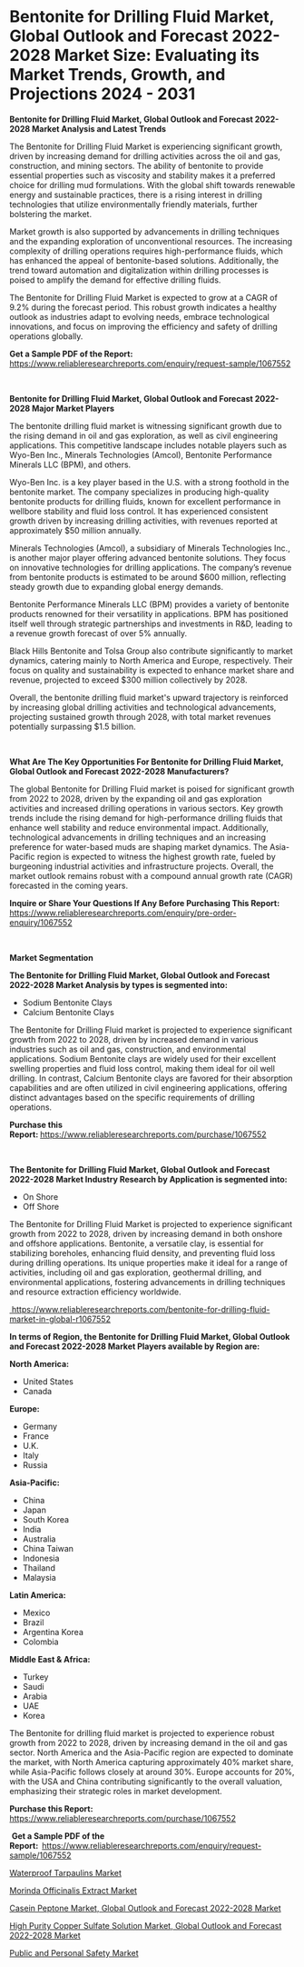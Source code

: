 <p><h1>Bentonite for Drilling Fluid Market, Global Outlook and Forecast 2022-2028 Market Size: Evaluating its Market Trends, Growth, and Projections 2024 - 2031</h1></p><p><strong>Bentonite for Drilling Fluid Market, Global Outlook and Forecast 2022-2028 Market Analysis and Latest Trends</strong></p>
<p><p>The Bentonite for Drilling Fluid Market is experiencing significant growth, driven by increasing demand for drilling activities across the oil and gas, construction, and mining sectors. The ability of bentonite to provide essential properties such as viscosity and stability makes it a preferred choice for drilling mud formulations. With the global shift towards renewable energy and sustainable practices, there is a rising interest in drilling technologies that utilize environmentally friendly materials, further bolstering the market.</p><p>Market growth is also supported by advancements in drilling techniques and the expanding exploration of unconventional resources. The increasing complexity of drilling operations requires high-performance fluids, which has enhanced the appeal of bentonite-based solutions. Additionally, the trend toward automation and digitalization within drilling processes is poised to amplify the demand for effective drilling fluids.</p><p>The Bentonite for Drilling Fluid Market is expected to grow at a CAGR of 9.2% during the forecast period. This robust growth indicates a healthy outlook as industries adapt to evolving needs, embrace technological innovations, and focus on improving the efficiency and safety of drilling operations globally.</p></p>
<p><strong>Get a Sample PDF of the Report:&nbsp;</strong> <a href="https://www.reliableresearchreports.com/enquiry/request-sample/1067552">https://www.reliableresearchreports.com/enquiry/request-sample/1067552</a></p>
<p>&nbsp;</p>
<p><strong>Bentonite for Drilling Fluid Market, Global Outlook and Forecast 2022-2028 Major Market Players</strong></p>
<p><p>The bentonite drilling fluid market is witnessing significant growth due to the rising demand in oil and gas exploration, as well as civil engineering applications. This competitive landscape includes notable players such as Wyo-Ben Inc., Minerals Technologies (Amcol), Bentonite Performance Minerals LLC (BPM), and others.</p><p>Wyo-Ben Inc. is a key player based in the U.S. with a strong foothold in the bentonite market. The company specializes in producing high-quality bentonite products for drilling fluids, known for excellent performance in wellbore stability and fluid loss control. It has experienced consistent growth driven by increasing drilling activities, with revenues reported at approximately $50 million annually.</p><p>Minerals Technologies (Amcol), a subsidiary of Minerals Technologies Inc., is another major player offering advanced bentonite solutions. They focus on innovative technologies for drilling applications. The company’s revenue from bentonite products is estimated to be around $600 million, reflecting steady growth due to expanding global energy demands.</p><p>Bentonite Performance Minerals LLC (BPM) provides a variety of bentonite products renowned for their versatility in applications. BPM has positioned itself well through strategic partnerships and investments in R&D, leading to a revenue growth forecast of over 5% annually.</p><p>Black Hills Bentonite and Tolsa Group also contribute significantly to market dynamics, catering mainly to North America and Europe, respectively. Their focus on quality and sustainability is expected to enhance market share and revenue, projected to exceed $300 million collectively by 2028.</p><p>Overall, the bentonite drilling fluid market's upward trajectory is reinforced by increasing global drilling activities and technological advancements, projecting sustained growth through 2028, with total market revenues potentially surpassing $1.5 billion.</p></p>
<p>&nbsp;</p>
<p><strong>What Are The Key Opportunities For Bentonite for Drilling Fluid Market, Global Outlook and Forecast 2022-2028 Manufacturers?</strong></p>
<p><p>The global Bentonite for Drilling Fluid market is poised for significant growth from 2022 to 2028, driven by the expanding oil and gas exploration activities and increased drilling operations in various sectors. Key growth trends include the rising demand for high-performance drilling fluids that enhance well stability and reduce environmental impact. Additionally, technological advancements in drilling techniques and an increasing preference for water-based muds are shaping market dynamics. The Asia-Pacific region is expected to witness the highest growth rate, fueled by burgeoning industrial activities and infrastructure projects. Overall, the market outlook remains robust with a compound annual growth rate (CAGR) forecasted in the coming years.</p></p>
<p><strong>Inquire or Share Your Questions If Any Before Purchasing This Report:</strong> <a href="https://www.reliableresearchreports.com/enquiry/pre-order-enquiry/1067552">https://www.reliableresearchreports.com/enquiry/pre-order-enquiry/1067552</a></p>
<p>&nbsp;</p>
<p><strong>Market Segmentation</strong></p>
<p><strong>The Bentonite for Drilling Fluid Market, Global Outlook and Forecast 2022-2028 Market Analysis by types is segmented into:</strong></p>
<p><ul><li>Sodium Bentonite Clays</li><li>Calcium Bentonite Clays</li></ul></p>
<p><p>The Bentonite for Drilling Fluid market is projected to experience significant growth from 2022 to 2028, driven by increased demand in various industries such as oil and gas, construction, and environmental applications. Sodium Bentonite clays are widely used for their excellent swelling properties and fluid loss control, making them ideal for oil well drilling. In contrast, Calcium Bentonite clays are favored for their absorption capabilities and are often utilized in civil engineering applications, offering distinct advantages based on the specific requirements of drilling operations.</p></p>
<p><strong>Purchase this Report:&nbsp;</strong><a href="https://www.reliableresearchreports.com/purchase/1067552">https://www.reliableresearchreports.com/purchase/1067552</a></p>
<p>&nbsp;</p>
<p><strong>The Bentonite for Drilling Fluid Market, Global Outlook and Forecast 2022-2028 Market Industry Research by Application is segmented into:</strong></p>
<p><ul><li>On Shore</li><li>Off Shore</li></ul></p>
<p><p>The Bentonite for Drilling Fluid Market is projected to experience significant growth from 2022 to 2028, driven by increasing demand in both onshore and offshore applications. Bentonite, a versatile clay, is essential for stabilizing boreholes, enhancing fluid density, and preventing fluid loss during drilling operations. Its unique properties make it ideal for a range of activities, including oil and gas exploration, geothermal drilling, and environmental applications, fostering advancements in drilling techniques and resource extraction efficiency worldwide.</p></p>
<p><a href="https://www.reliableresearchreports.com/bentonite-for-drilling-fluid-market-in-global-r1067552">&nbsp;https://www.reliableresearchreports.com/bentonite-for-drilling-fluid-market-in-global-r1067552</a></p>
<p><strong>In terms of Region, the Bentonite for Drilling Fluid Market, Global Outlook and Forecast 2022-2028 Market Players available by Region are:</strong></p>
<p>
    <p> <strong> North America: </strong>
        <ul>
            <li>United States</li>
            <li>Canada</li>
        </ul>
        </p> 
    <p> <strong> Europe: </strong>
        <ul>
            <li>Germany</li>
            <li>France</li>
            <li>U.K.</li>
            <li>Italy</li>
            <li>Russia</li>
        </ul>
        </p> 
    <p> <strong> Asia-Pacific: </strong>
        <ul>
            <li>China</li>
            <li>Japan</li>
            <li>South Korea</li>
            <li>India</li>
            <li>Australia</li>
            <li>China Taiwan</li>
            <li>Indonesia</li>
            <li>Thailand</li>
            <li>Malaysia</li>
        </ul>
        </p> 
    <p> <strong> Latin America: </strong>
        <ul>
            <li>Mexico</li>
            <li>Brazil</li>
            <li>Argentina Korea</li>
            <li>Colombia</li>
        </ul>
        </p> 
    <p> <strong> Middle East & Africa: </strong>
        <ul>
            <li>Turkey</li>
            <li>Saudi</li>
            <li>Arabia</li>
            <li>UAE</li>
            <li>Korea</li>
        </ul>
    </p>
    </p>
<p><p>The Bentonite for drilling fluid market is projected to experience robust growth from 2022 to 2028, driven by increasing demand in the oil and gas sector. North America and the Asia-Pacific region are expected to dominate the market, with North America capturing approximately 40% market share, while Asia-Pacific follows closely at around 30%. Europe accounts for 20%, with the USA and China contributing significantly to the overall valuation, emphasizing their strategic roles in market development.</p></p>
<p><strong>Purchase this Report: </strong><a href="https://www.reliableresearchreports.com/purchase/1067552">https://www.reliableresearchreports.com/purchase/1067552</a></p>
<p>&nbsp;<strong>Get a Sample PDF of the Report:&nbsp;&nbsp;</strong><a href="https://www.reliableresearchreports.com/enquiry/request-sample/1067552">https://www.reliableresearchreports.com/enquiry/request-sample/1067552</a></p>
<p><strong></strong></p>
<p><p><a href="https://issuu.com/reportprime-2/docs/waterproof-tarpaulins-market-size-2_a6142e99235fcc">Waterproof Tarpaulins Market</a></p><p><a href="https://medium.com/@kathleenjacksond65/this-morinda-officinalis-extract-market-research-report-evaluates-the-key-market-trends-drivers-1fab23635cd7">Morinda Officinalis Extract Market</a></p><p><a href="https://github.com/NargisHussain75/Market-Research-Report-List-1/blob/main/casein-peptone-market-global-outlook-and-forecast-2022-2028-market.md">Casein Peptone Market, Global Outlook and Forecast 2022-2028 Market</a></p><p><a href="https://github.com/FlorianWolf90/Market-Research-Report-List-1/blob/main/high-purity-copper-sulfate-solution-market-global-outlook-and-forecast-2022-2028-market.md">High Purity Copper Sulfate Solution Market, Global Outlook and Forecast 2022-2028 Market</a></p><p><a href="https://www.linkedin.com/pulse/booming-public-personal-safety-market-sector-analysis-growth-qbzwf?trackingId=LiyVearLRWe0mIDIkRpKvA%3D%3D">Public and Personal Safety Market</a></p></p>